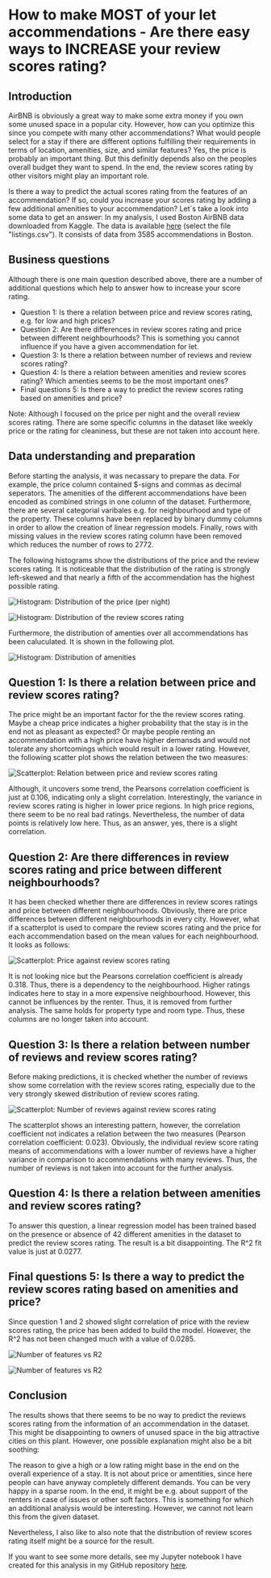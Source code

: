 # How to make MOST of your let accommendations - Are there easy ways to INCREASE your review scores rating?

## Introduction
AirBNB is obviously a great way to make some extra money if you own some unused space in a popular city. However, how can you optimize this since you compete with many other accommendations? What would people select for a stay if there are different options fulfilling their requirements in terms of location, amenities, size, and similar features? Yes, the price is probably an important thing. But this definitly depends also on the peoples overall budget they want to spend. In the end, the review scores rating by other visitors might play an important role.

Is there a way to predict the actual scores rating from the features of an accommendation? If so, could you increase your scores rating by adding a few additional amenities to your accommendation? Let´s take a look into some data to get an answer: In my analysis, I used Boston AirBNB data downloaded from Kaggle. The data is available [here](https://www.kaggle.com/airbnb/boston/data) (select the file "listings.csv"). It consists of data from 3585 accommendations in Boston.

## Business questions
Although there is one main question described above, there are a number of additional questions which help to answer how to increase your score rating.

* Question 1: Is there a relation between price and review scores rating, e.g. for low and high prices?
* Question 2: Are there differences in review scores rating and price between different neighbourhoods? This is something you cannot influence if you have a given accommendation for let.
* Question 3: Is there a relation between number of reviews and review scores rating?
* Question 4: Is there a relation between amenities and review scores rating? Which amenties seems to be the most important ones?
* Final questions 5: Is there a way to predict the review scores rating based on amenities and price?

Note: Although I focused on the price per night and the overall review scores rating. There are some specific columns in the dataset like weekly price or the rating for cleaniness, but these are not taken into account here. 

## Data understanding and preparation
Before starting the analysis, it was necassary to prepare the data. For example, the price column contained $-signs and commas as decimal seperators. The amenities of the different accommendations have been encoded as combined strings in one column of the dataset. Furthermore, there are several categorial varibales e.g. for neighbourhood and type of the property. These columns have been replaced by binary dummy columns in order to allow the creation of linear regression models. Finally, rows with missing values in the review scores rating column have been removed which reduces the number of rows to 2772.

The following histograms show the distributions of the price and the review scores rating. It is noticeable that the distribution of the rating is strongly left-skewed and that nearly a fifth of the accommendation has the highest possible rating.

![Histogram: Distribution of the price (per night)](./images/price_hist.png "Distribution of the price (per night)")

![Histogram: Distribution of the review scores rating](./images/review_scores_rating_hist.png "Distribution of the review scores rating")

Furthermore, the distribution of amenties over all accommendations has been caluculated. It is shown in the following plot.

![Histogram: Distribution of amenities](./images/amenities_hist.png "Distribution of amenities")

## Question 1: Is there a relation between price and review scores rating?
The price might be an important factor for the the review scores rating. Maybe a cheap price indicates a higher probability that the stay is in the end not as pleasant as expected? Or maybe people renting an accommendation with a high price have higher demansds and would not tolerate any shortcomings which would result in a lower rating. However, the following scatter plot shows the relation between the two measures:

![Scatterplot: Relation between price and review scores rating](./images/question1.png "Relation between price and review scores rating")

Although, it uncovers some trend, the Pearsons correlation coefficient is just at 0.106, indicating only a slight correlation. Interestingly, the variance in review scores rating is higher in lower price regions. In high price regions, there seem to be no real bad ratings. Nevertheless, the number of data points is relatively low here. Thus, as an answer, yes, there is a slight correlation.

## Question 2: Are there differences in review scores rating and price between different neighbourhoods?
It has been checked whether there are differences in review scores ratings and price between different neighbourhoods. Obviously, there are price differences between different neighbourhoods in every city. However, what if a scatterplot is used to compare the review scores rating and the price for each accommendation based on the mean values for each neighbourhood. It looks as follows:

![Scatterplot: Price against review scores rating](./images/question2.png "Price against review scores rating")

It is not looking nice but the Pearsons correlation coefficient is already 0.318. Thus, there is a dependency to the neighbourhood. Higher ratings indicates here to stay in a more expensive neighbourhood. However, this cannot be influences by the renter. Thus, it is removed from further analysis. The same holds for property type and room type. Thus, these columns are no longer taken into account.

## Question 3: Is there a relation between number of reviews and review scores rating?
Before making predictions, it is checked whether the number of reviews show some correlation with the review scores rating, especially due to the very strongly skewed distribution of review scores rating.

![Scatterplot: Number of reviews against review scores rating](./images/question3.png "Number of reviews against review scores rating")

The scatterplot shows an interesting pattern, however, the correlation coefficient not indicates a relation between the two measures (Pearson correlation coefficient: 0.023). Obviously, the individual review score rating means of accommendations with a lower number of reviews have a higher variance in comparison to accommendations with many reviews. Thus, the number of reviews is not taken into account for the further analysis.

## Question 4: Is there a relation between amenities and review scores rating?
To answer this question, a linear regression model has been trained based on the presence or absence of 42 different amenities in the dataset to predict the review scores rating. The result is a bit disappointing. The R^2 fit value is just at 0.0277.

## Final questions 5: Is there a way to predict the review scores rating based on amenities and price?
Since question 1 and 2 showed slight correlation of price with the review scores rating, the price has been added to build the model. However, the R^2 has not been changed much with a value of 0.0285.

![Number of features vs R2](./images/question5-1.png "Number of features vs R2")

![Number of features vs R2](./images/question5-2.png "Number of features vs R2")

## Conclusion
The results shows that there seems to be no way to predict the reviews scores rating from the information of an accommendation in the dataset. This might be disappointing to owners of unused space in the big attractive cities on this plant. However, one possible explanation might also be a bit soothing:

The reason to give a high or a low rating might base in the end on the overall experience of a stay. It is not about price or amentities, since here people can have anyway completely different demands. You can be very happy in a sparse room. In the end, it might be e.g. about support of the renters in case of issues or other soft factors. This is something for which an additional analysis would be interesting. However, we cannot not learn this from the given dataset.

Nevertheless, I also like to also note that the distribution of review scores rating itself might be a source for the result.

If you want to see some more details, see my Jupyter notebook I have created for this analysis in my GitHub repository [here](https://github.com/MiRoDS/DataScience_Project1).
